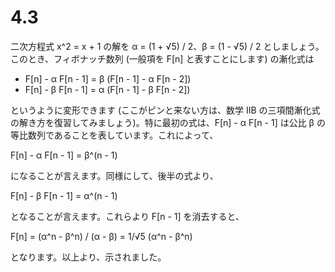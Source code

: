 # 4.3

二次方程式 x^2 = x + 1 の解を α = (1 + √5) / 2、β = (1 - √5) / 2 としましょう。このとき、フィボナッチ数列 (一般項を F[n] と表すことにします) の漸化式は

- F[n] - α F[n - 1] = β (F[n - 1] - α F[n - 2])
- F[n] - β F[n - 1] = α (F[n - 1] - β F[n - 2])

というように変形できます (ここがピンと来ない方は、数学 IIB の三項間漸化式の解き方を復習してみましょう)。特に最初の式は、F[n] - α F[n - 1] は公比 β の等比数列であることを表しています。これによって、

F[n] - α F[n - 1] = β^(n - 1)

になることが言えます。同様にして、後半の式より、

F[n] - β F[n - 1] = α^(n - 1)

となることが言えます。これらより F[n - 1] を消去すると、

F[n] = (α^n - β^n) / (α - β) = 1/√5 (α^n - β^n)

となります。以上より、示されました。